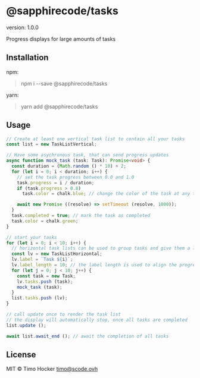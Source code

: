 # @sapphirecode/tasks

version: 1.0.0

Progress displays for large amounts of tasks

## Installation

npm:

> npm i --save @sapphirecode/tasks

yarn:

> yarn add @sapphirecode/tasks

## Usage

```typescript
// Create at least one vertical task list to contain all your tasks
const list = new TaskListVertical;

// Have some asychronous task, that can send progress updates
async function mock_task (task: Task): Promise<void> {
  const duration = (Math.random () * 10) + 2;
  for (let i = 0; i < duration; i++) {
    // set the task progress between 0.0 and 1.0
    task.progress = i / duration;
    if (task.progress > 0.8)
      task.color = chalk.blue; // change the color of the task at any time

    await new Promise ((resolve) => setTimeout (resolve, 1000));
  }
  task.completed = true; // mark the task as completed
  task.color = chalk.green;
}

// start your tasks
for (let i = 0; i < 10; i++) {
  // horizontal task lists can be used to group tasks and give them a label
  const lv = new TaskListHorizontal;
  lv.label = `Task ${i}`;
  lv.label_length = 10; // the label length is used to align the progress bars between all horizontal lists
  for (let j = 0; j < 10; j++) {
    const task = new Task;
    lv.tasks.push (task);
    mock_task (task);
  }
  list.tasks.push (lv);
}

// call update once to render the task list
// the display will automatically stop, once all tasks are completed
list.update ();

await list.await_end (); // await the completion of all tasks
```

## License

MIT © Timo Hocker <timo@scode.ovh>
